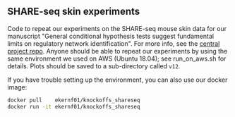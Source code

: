 ## SHARE-seq skin experiments

Code to repeat our experiments on the SHARE-seq mouse skin data for our manuscript "General conditional hypothesis tests suggest fundamental limits on regulatory network identification". For more info, see the [central project repo](https://github.com/ekernf01/knockoffs_paper). Anyone should be able to repeat our experiments by using the same environment we used on AWS (Ubuntu 18.04); see run_on_aws.sh for details. Plots should be saved to a sub-directory called `v12`.

If you have trouble setting up the environment, you can also use our docker image:

```sh
docker pull    ekernf01/knockoffs_shareseq
docker run -it ekernf01/knockoffs_shareseq
```
